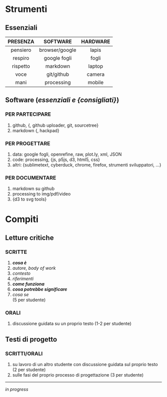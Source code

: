 # Strumenti

## Essenziali

PRESENZA | SOFTWARE | HARDWARE
:--------:|:--------:|:--------:
pensiero | browser/google | lapis
respiro | google fogli | fogli
rispetto | markdown | laptop
voce | git/github | camera
mani | processing | mobile

## Software (_essenziali e {consigliati}_)

### PER PARTECIPARE
 
1.  github, {, github uploader, git, sourcetree} 
2.  markdown {, hackpad} 

### PER PROGETTARE

1. data: google fogli, openrefine, raw, plot.ly, xml, JSON
2. code: processing, {js, p5js, d3, html5, css}
3. altri: {sublimetext, cyberduck, chrome, firefox, strumenti sviluppatori, ...}

### PER DOCUMENTARE

1.  markdown su github
2.  processing to img/pdf/video
3.  {d3 to svg tools}



# Compiti

## Letture critiche

### SCRITTE
1.  **_cosa è_**
  1.  _autore, body of work_
  2.  _contesto_
  3.  _riferimenti_
2.  **_come funziona_**
3.  **_cosa potrebbe significare_**  
  1.  _cosa se_  
(5 per studente)

### ORALI
1. discussione guidata su un proprio testo (1-2 per studente)

## Testi di progetto

### SCRITTI/ORALI
1.  su lavoro di un altro studente con discussione guidata sul proprio testo (2 per studente)
2.  sulle fasi del proprio processo di progettazione (3 per studente)


------

_in progress_